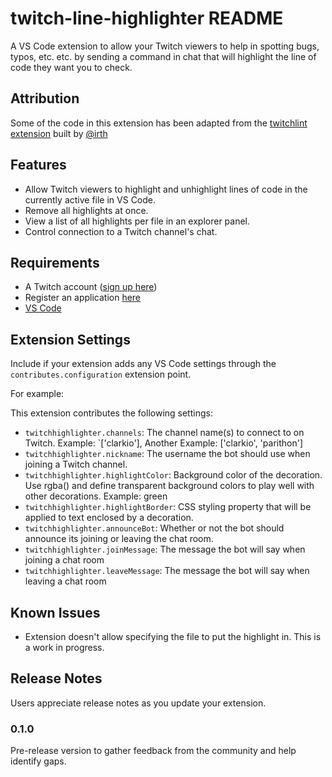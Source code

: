 # twitch-line-highlighter README

A VS Code extension to allow your Twitch viewers to help in spotting bugs, typos, etc. etc. by sending a command in chat that will highlight the line of code they want you to check.

## Attribution

Some of the code in this extension has been adapted from the [twitchlint extension](https://github.com/irth/twitchlint) built by [@irth](https://github.com/irth)

## Features

- Allow Twitch viewers to highlight and unhighlight lines of code in the currently active file in VS Code.
- Remove all highlights at once.
- View a list of all highlights per file in an explorer panel.
- Control connection to a Twitch channel's chat.

## Requirements

- A Twitch account ([sign up here](https://www.twitch.tv/signup))
- Register an application [here](https://glass.twitch.tv/console/apps/create)
- [VS Code](https://code.visualstudio.com)

## Extension Settings

Include if your extension adds any VS Code settings through the `contributes.configuration` extension point.

For example:

This extension contributes the following settings:

- `twitchhighlighter.channels`: The channel name(s) to connect to on Twitch. Example: `['clarkio'], Another Example: ['clarkio', 'parithon']
- `twitchhighlighter.nickname`: The username the bot should use when joining a Twitch channel.
- `twitchhighlighter.highlightColor`: Background color of the decoration. Use rgba() and define transparent background colors to play well with other decorations. Example: green
- `twitchhighlighter.highlightBorder`: CSS styling property that will be applied to text enclosed by a decoration.
- `twitchhighlighter.announceBot`: Whether or not the bot should announce its joining or leaving the chat room.
- `twitchhighlighter.joinMessage`: The message the bot will say when joining a chat room
- `twitchhighlighter.leaveMessage`: The message the bot will say when leaving a chat room

## Known Issues

- Extension doesn't allow specifying the file to put the highlight in. This is a work in progress.

## Release Notes

Users appreciate release notes as you update your extension.

### 0.1.0

Pre-release version to gather feedback from the community and help identify gaps.
